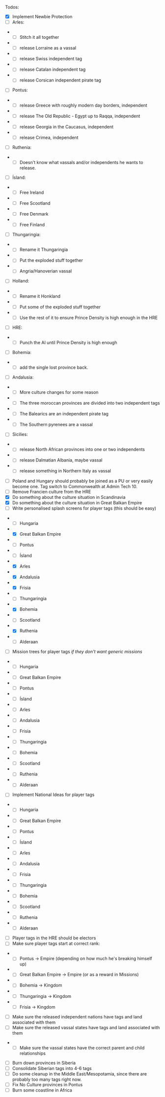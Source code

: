 Todos:
- [X] Implement Newbie Protection
- [ ] Arles:
- - [ ] Stitch it all together 
- - [ ] release Lorraine as a vassal
- - [ ] release Swiss independent tag
- - [ ] release Catalan independent tag
- - [ ] release Corsican independent pirate tag
- [ ] Pontus:
- - [ ] release Greece with roughly modern day borders, independent
- - [ ] release The Old Republic - Egypt up to Raqqa, independent
- - [ ] release Georgia in the Caucasus, independent
- - [ ] release Crimea, independent
- [ ] Ruthenia:
- - [ ] Doesn't know what vassals and/or independents he wants to release.
- [ ] Ísland:
- - [ ] Free Ireland
- - [ ] Free Scootland
- - [ ] Free Denmark
- - [ ] Free Finland
- [ ] Thungaringia:
- - [ ] Rename it Thungaringia
- - [ ] Put the exploded stuff together
- - [ ] Angria/Hanoverian vassal
- [ ] Holland:
- - [ ] Rename it Honkland
- - [ ] Put some of the exploded stuff together
- - [ ] Use the rest of it to ensure Prince Density is high enough in the HRE
- [ ] HRE:
- - [ ] Punch the AI until Prince Density is high enough
- [ ] Bohemia:
- - [ ] add the single lost province back. 
- [ ] Andalusia:
- - [ ] More culture changes for some reason
- - [ ] The three moroccan provinces are divided into two independent tags
- - [ ] The Balearics are an independent pirate tag
- - [ ] The Southern pyrenees are a vassal
- [ ] Sicilies:
- - [ ] release North African provinces into one or two independents
- - [ ] release Dalmatian Albania, maybe vassal
- - [ ] release something in Northern Italy as vassal
- [ ] Poland and Hungary should probably be joined as a PU or very easily become one. Tag switch to Commonwealth at Admin Tech 10.
- [ ] Remove Francien culture from the HRE
- [X] Do something about the culture situation in Scandinavia
- [X] Do something about the culture situation in Great Balkan Empire
- [ ] Write personalised splash screens for player tags (this should be easy)
-  - [ ] Hungaria
-  - [X] Great Balkan Empire
-  - [ ] Pontus
-  - [ ] Ísland
-  - [X] Arles
-  - [X] Andalusia
-  - [X] Frisia
-  - [ ] Thungaringia
-  - [X] Bohemia
-  - [ ] Scootland
-  - [X] Ruthenia
-  - [ ] Alderaan
- [ ] Mission trees for player tags _if they don't want generic missions_
-  - [ ] Hungaria
-  - [ ] Great Balkan Empire
-  - [ ] Pontus
-  - [ ] Ísland
-  - [ ] Arles
-  - [ ] Andalusia
-  - [ ] Frisia
-  - [ ] Thungaringia
-  - [ ] Bohemia
-  - [ ] Scootland
-  - [ ] Ruthenia
-  - [ ] Alderaan
-  [ ] Implement National Ideas for player tags
-  - [ ] Hungaria
-  - [ ] Great Balkan Empire
-  - [ ] Pontus
-  - [ ] Ísland
-  - [ ] Arles
-  - [ ] Andalusia
-  - [ ] Frisia
-  - [ ] Thungaringia
-  - [ ] Bohemia
-  - [ ] Scootland
-  - [ ] Ruthenia
-  - [ ] Alderaan
- [ ] Player tags in the HRE should be electors
- [ ] Make sure player tags start at correct rank:
- - [ ] Pontus -> Empire (depending on how much he's breaking himself up)
- - [ ] Great Balkan Empire -> Empire (or as a reward in Missions)
- - [ ] Bohemia -> Kingdom
- - [ ] Thungaringia -> Kingdom
- - [ ] Frisia -> Kingdom
- [ ] Make sure the released independent nations have tags and land associated with them
- [ ] Make sure the released vassal states have tags and land associated with them
- - [ ] Make sure the vassal states have the correct parent and child relationships
- [ ] Burn down provinces in Siberia
- [ ] Consolidate Siberian tags into 4-6 tags
- [ ] Do some cleanup in the Middle East/Mesopotamia, since there are probably too many tags right now.
- [ ] Fix No Culture provinces in Pontus
- [ ] Burn some coastline in Africa
